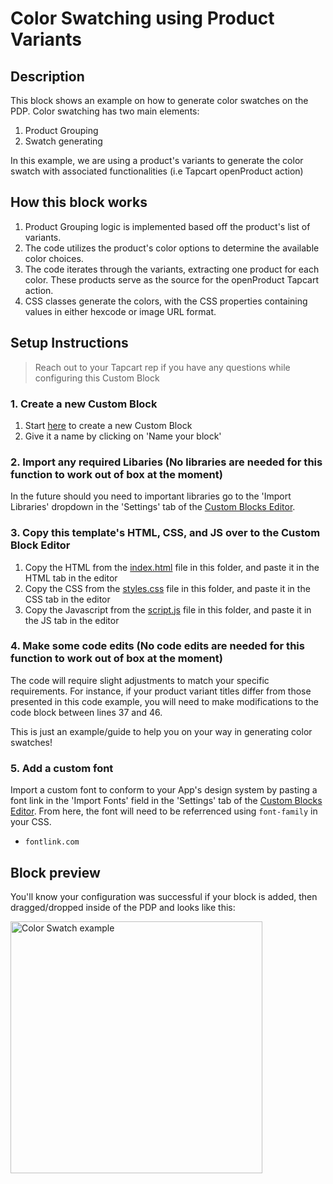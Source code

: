 # Color Swatching using Product Variants

## Description
This block shows an example on how to generate color swatches on the PDP.  Color swatching has two main elements:
1. Product Grouping
2. Swatch generating

In this example, we are using a product's variants to generate the color swatch with associated functionalities (i.e Tapcart openProduct action)

## How this block works
1. Product Grouping logic is implemented based off the product's list of variants.
2. The code utilizes the product's color options to determine the available color choices.  
3. The code iterates through the variants, extracting one product for each color. These products serve as the source for the openProduct Tapcart action.
4. CSS classes generate the colors, with the CSS properties containing values in either hexcode or image URL format.

## Setup Instructions
> Reach out to your Tapcart rep if you have any questions while configuring this Custom Block

### 1. Create a new Custom Block
1. Start [here](https://app.tapcart.com/custom-blocks) to create a new Custom Block
2. Give it a name by clicking on 'Name your block'

### 2. Import any required Libaries (No libraries are needed for this function to work out of box at the moment)
In the future should you need to important libraries go to the 'Import Libraries' dropdown in the 'Settings' tab of the [Custom Blocks Editor](https://app.tapcart.com/custom-blocks).

### 3. Copy this template's HTML, CSS, and JS over to the Custom Block Editor
1. Copy the HTML from the [index.html](#) file in this folder, and paste it in the HTML tab in the editor
2. Copy the CSS from the [styles.css](#) file in this folder, and paste it in the CSS tab in the editor
3. Copy the Javascript from the [script.js](#) file in this folder, and paste it in the JS tab in the editor

### 4. Make some code edits (No code edits are needed for this function to work out of box at the moment)  

The code will require slight adjustments to match your specific requirements. For instance, if your product variant titles differ from those presented in this code example, you will need to make modifications to the code block between lines 37 and 46.

This is just an example/guide to help you on your way in generating color swatches!  

### 5. Add a custom font
Import a custom font to conform to your App's design system by pasting a font link in the 'Import Fonts' field in the 'Settings' tab of the [Custom Blocks Editor](https://app.tapcart.com/custom-blocks). From here, the font will need to be referrenced using `font-family` in your CSS.

- `fontlink.com`


## Block preview
You'll know your configuration was successful if your block is added, then dragged/dropped inside of the PDP and looks like this:

<img width="403" alt="Color Swatch example" src="https://github.com/Tapcart-Templates/custom-block-templates/assets/77694650/3fd5af3d-4d0a-4306-a4e4-ed45e7c89da9">

